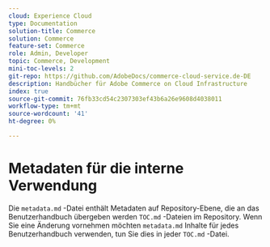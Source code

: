 ```yaml
---
cloud: Experience Cloud
type: Documentation
solution-title: Commerce
solution: Commerce
feature-set: Commerce
role: Admin, Developer
topic: Commerce, Development
mini-toc-levels: 2
git-repo: https://github.com/AdobeDocs/commerce-cloud-service.de-DE
description: Handbücher für Adobe Commerce on Cloud Infrastructure
index: true
source-git-commit: 76fb33cd54c2307303ef43b6a26e9608d4038011
workflow-type: tm+mt
source-wordcount: '41'
ht-degree: 0%

---
```



# Metadaten für die interne Verwendung

Die `metadata.md` -Datei enthält Metadaten auf Repository-Ebene, die an das Benutzerhandbuch übergeben werden `TOC.md` -Dateien im Repository. Wenn Sie eine Änderung vornehmen möchten `metadata.md` Inhalte für jedes Benutzerhandbuch verwenden, tun Sie dies in jeder `TOC.md` -Datei.
